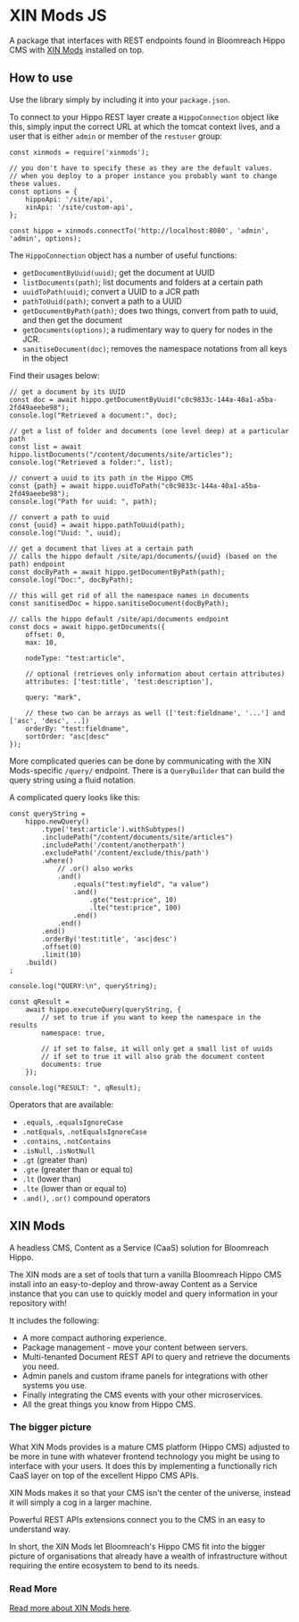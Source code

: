 # XIN Mods JS

A package that interfaces with REST endpoints found in Bloomreach Hippo CMS with 
[XIN Mods](https://xinsolutions.co.nz/bloomreach-hippo-cms-caas) installed on top. 

## How to use

Use the library simply by including it into your `package.json`.

To connect to your Hippo REST layer create a `HippoConnection` object like this, simply
input the correct URL at which the tomcat context lives, and a user that is either `admin`
or member of the `restuser` group:

    const xinmods = require('xinmods');
    
    // you don't have to specify these as they are the default values.
    // when you deploy to a proper instance you probably want to change these values.
    const options = {
        hippoApi: '/site/api',
        xinApi: '/site/custom-api',
    };
    
    const hippo = xinmods.connectTo('http://localhost:8080', 'admin', 'admin', options);
        
The `HippoConnection` object has a number of useful functions:

* `getDocumentByUuid(uuid)`; get the document at UUID 
* `listDocuments(path)`; list documents and folders at a certain path
* `uuidToPath(uuid)`; convert a UUID to a JCR path
* `pathToUuid(path)`; convert a path to a UUID
* `getDocumentByPath(path)`; does two things, convert from path to uuid, and then get the document
* `getDocuments(options)`; a rudimentary way to query for nodes in the JCR.
* `sanitiseDocument(doc)`; removes the namespace notations from all keys in the object

Find their usages below:
    
    // get a document by its UUID
	const doc = await hippo.getDocumentByUuid("c0c9833c-144a-40a1-a5ba-2fd49aeebe98");
	console.log("Retrieved a document:", doc);

    // get a list of folder and documents (one level deep) at a particular path 
	const list = await hippo.listDocuments("/content/documents/site/articles");
	console.log("Retrieved a folder:", list);

    // convert a uuid to its path in the Hippo CMS
	const {path} = await hippo.uuidToPath("c0c9833c-144a-40a1-a5ba-2fd49aeebe98");
	console.log("Path for uuid: ", path);

    // convert a path to uuid
	const {uuid} = await hippo.pathToUuid(path);
	console.log("Uuid: ", uuid);

    // get a document that lives at a certain path
    // calls the hippo default /site/api/documents/{uuid} (based on the path) endpoint
	const docByPath = await hippo.getDocumentByPath(path);
	console.log("Doc:", docByPath);
	
	// this will get rid of all the namespace names in documents
	const sanitisedDoc = hippo.sanitiseDocument(docByPath);

    // calls the hippo default /site/api/documents endpoint
	const docs = await hippo.getDocuments({
        offset: 0,
        max: 10,
        
        nodeType: "test:article",
        
        // optional (retrieves only information about certain attributes)
        attributes: ['test:title', 'test:description'],
        
        query: "mark",
        
        // these two can be arrays as well (['test:fieldname', '...'] and ['asc', 'desc', ..])
        orderBy: "test:fieldname",
        sortOrder: "asc|desc"
	});


More complicated queries can be done by communicating with the XIN Mods-specific `/query/` endpoint.
There is a `QueryBuilder` that can build the query string using a fluid notation. 

A complicated query looks like this:
    
    const queryString =
        hippo.newQuery()
            .type('test:article').withSubtypes()
            .includePath("/content/documents/site/articles")
            .includePath('/content/anotherpath')
            .excludePath('/content/exclude/this/path')
            .where()
                // .or() also works
                .and()
                    .equals("test:myfield", "a value")
                    .and()
                        .gte("test:price", 10)
                        .lte("test:price", 100)
                    .end() 
                .end()
            .end()
            .orderBy('test:title', 'asc|desc')
            .offset(0)
            .limit(10)
        .build()
    ;
	
	console.log("QUERY:\n", queryString);
	
	const qResult =
		await hippo.executeQuery(queryString, {
		    // set to true if you want to keep the namespace in the results
			namespace: true,
			
			// if set to false, it will only get a small list of uuids
			// if set to true it will also grab the document content
			documents: true
		});
	
	console.log("RESULT: ", qResult);
	
Operators that are available:

* `.equals`, `.equalsIgnoreCase`
* `.notEquals`, `.notEqualsIgnoreCase`
* `.contains`, `.notContains`
* `.isNull`, `.isNotNull`
* `.gt` (greater than)
* `.gte` (greater than or equal to)
* `.lt` (lower than)
* `.lte` (lower than or equal to)
* `.and()`, `.or()` compound operators

## XIN Mods
  
A headless CMS, Content as a Service (CaaS) solution for Bloomreach Hippo.

The XIN mods are a set of tools that turn a vanilla Bloomreach Hippo CMS install into an 
easy-to-deploy and throw-away Content as a Service instance that you can use to 
quickly model and query information in your repository with!

It includes the following:

* A more compact authoring experience.
* Package management - move your content between servers.
* Multi-tenanted Document REST API to query and retrieve the documents you need.
* Admin panels and custom iframe panels for integrations with other systems you use.
* Finally integrating the CMS events with your other microservices.
* All the great things you know from Hippo CMS.

### The bigger picture

What XIN Mods provides is a mature CMS platform (Hippo CMS) adjusted to be more in 
tune with whatever frontend technology you might be using to interface with your 
users. It does this by implementing a functionally rich CaaS layer on top of 
the excellent Hippo CMS APIs.

XIN Mods makes it so that your CMS isn't the center of the universe, instead it will 
simply a cog in a larger machine.

Powerful REST APIs extensions connect you to the CMS in an easy to understand way.

In short, the XIN Mods let Bloomreach's Hippo CMS fit into the bigger picture of organisations
that already have a wealth of infrastructure without requiring the entire ecosystem to 
bend to its needs.

### Read More

[Read more about XIN Mods here](https://xinsolutions.co.nz/bloomreach-hippo-cms-caas). 
